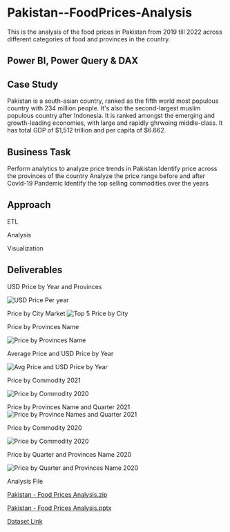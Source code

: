 # Pakistan--FoodPrices-Analysis
This is the analysis of the food prices in Pakistan from 2019 till 2022 across different categories of food and provinces in the country.  
## Power BI, Power Query & DAX 
## Case Study
 Pakistan is a south-asian country, ranked as the fifth world most populous country with 234 million people.  It's also the second-largest muslim populous country after Indonesia. It is ranked amongst the emerging and growth-leading economies, with large and rapidly ghrwoing middle-class. It has total GDP of $1,512 trillion and per capita of $6.662. 
## Business Task
Perform analytics to analyze price trends in Pakistan
Identify price across the provinces of the country
Analyze the price range before and after Covid-19 Pandemic
Identify the top selling commodities over the years 
## Approach 
ETL 

Analysis 

Visualization
## Deliverables 
USD Price by Year and Provinces 

![USD Price Per year](https://user-images.githubusercontent.com/97398702/211840611-bb2ff3df-2b8d-401f-84d5-8bdddfbc11aa.jpg)

Price by City Market 
![Top 5 Price by City](https://user-images.githubusercontent.com/97398702/211840652-63110959-75a6-4b4f-a2f7-5c434e26a472.jpg)


Price by Provinces Name

![Price by Provinces Name](https://user-images.githubusercontent.com/97398702/211840676-b7c566d1-4ac2-4201-8a79-144b5f9788e0.jpg)

Average Price and USD Price by Year 

![Avg Price and USD Price by Year](https://user-images.githubusercontent.com/97398702/211840711-e3635ca5-ffe6-4142-a1b4-b1bf83722d45.jpg)

Price by Commodity 2021

![Price by Commodity 2020](https://user-images.githubusercontent.com/97398702/211840817-b82031be-0ad1-410c-8eb5-d13898f85229.jpg)

Price by Provinces Name and Quarter 2021
![Price by Province Names and Quarter 2021](https://user-images.githubusercontent.com/97398702/211840913-e73e6e58-9992-49c6-85df-d6fad4556ea5.jpg)


Price by Commodity 2020

![Price by Commodity 2020](https://user-images.githubusercontent.com/97398702/211840964-de5d54a5-23dd-4c9c-9152-b3bd15180ce3.jpg)


Price by Quarter and Provinces Name 2020 

![Price by Quarter and Provinces Name 2020](https://user-images.githubusercontent.com/97398702/211841020-8433b9a8-469a-4e4d-a644-d90644688835.jpg)

Analysis File 

[Pakistan - Food Prices Analysis.zip](https://github.com/AbdulAfeez001/Pakistan--FoodPrices-Analysis/files/10393622/Pakistan.-.Food.Prices.Analysis.zip)

[Pakistan - Food Prices Analysis.pptx](https://github.com/AbdulAfeez001/Pakistan--FoodPrices-Analysis/files/10393586/Pakistan.-.Food.Prices.Analysis.pptx)

[Dataset Link](https://www.kaggle.com/datasets/amaanfaheem/pakistan-food-prices-2022)
